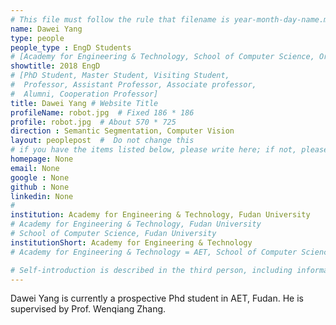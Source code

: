 ```yaml
---
# This file must follow the rule that filename is year-month-day-name.md.
name: Dawei Yang
type: people
people_type : EngD Students
# [Academy for Engineering & Technology, School of Computer Science, Organizer]
showtitle: 2018 EngD
# [PhD Student, Master Student, Visiting Student,
#  Professor, Assistant Professor, Associate professor,
#  Alumni, Cooperation Professor]
title: Dawei Yang # Website Title
profileName: robot.jpg  # Fixed 186 * 186
profile: robot.jpg  # About 570 * 725
direction : Semantic Segmentation, Computer Vision
layout: peoplepost  #  Do not change this
# if you have the items listed below, please write here; if not, please write None.
homepage: None
email: None
google : None
github : None
linkedin: None
# 
institution: Academy for Engineering & Technology, Fudan University
# Academy for Engineering & Technology, Fudan University
# School of Computer Science, Fudan University
institutionShort: Academy for Engineering & Technology
# Academy for Engineering & Technology = AET, School of Computer Science = SCS

# Self-introduction is described in the third person, including information such as educational experience
---
```


Dawei Yang is currently a prospective Phd student in AET, Fudan. He is supervised by Prof. Wenqiang Zhang.